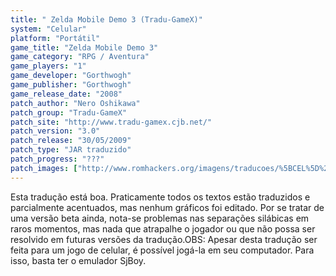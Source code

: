 ```yaml
---
title: " Zelda Mobile Demo 3 (Tradu-GameX)"
system: "Celular"
platform: "Portátil"
game_title: "Zelda Mobile Demo 3"
game_category: "RPG / Aventura"
game_players: "1"
game_developer: "Gorthwogh"
game_publisher: "Gorthwogh"
game_release_date: "2008"
patch_author: "Nero Oshikawa"
patch_group: "Tradu-GameX"
patch_site: "http://www.tradu-gamex.cjb.net/"
patch_version: "3.0"
patch_release: "30/05/2009"
patch_type: "JAR traduzido"
patch_progress: "???"
patch_images: ["http://www.romhackers.org/imagens/traducoes/%5BCEL%5D%20Zelda%20Mobile%20Demo%203%20-%20Tradu-GameX%20-%201.png","http://www.romhackers.org/imagens/traducoes/%5BCEL%5D%20Zelda%20Mobile%20Demo%203%20-%20Tradu-GameX%20-%202.png","http://www.romhackers.org/imagens/traducoes/%5BCEL%5D%20Zelda%20Mobile%20Demo%203%20-%20Tradu-GameX%20-%203.png"]
---
```

Esta tradução está boa. Praticamente todos os textos estão traduzidos e parcialmente acentuados, mas nenhum gráficos foi editado. Por se tratar de uma versão beta ainda, nota-se problemas nas separações silábicas em raros momentos, mas nada que atrapalhe o jogador ou que não possa ser resolvido em futuras versões da tradução.OBS: Apesar desta tradução ser feita para um jogo de celular, é possível jogá-la em seu computador. Para isso, basta ter o emulador SjBoy.